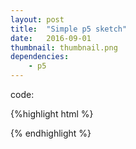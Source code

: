 ```yaml
---
layout: post
title:  "Simple p5 sketch"
date:   2016-09-01
thumbnail: thumbnail.png
dependencies:
    - p5
---
```



<div id="simple-sketch-holder">
    <script type="text/javascript" src="simple_sketch.js"></script>
</div>

code:

{%highlight html %}
<div id="simple-sketch-holder">
    <script type="text/javascript" src="simple_sketch.js"></script>
</div>
{% endhighlight %}